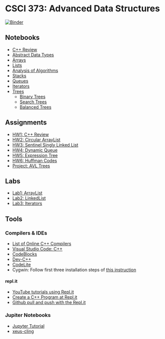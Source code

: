 # CSCI 373: Advanced Data Structures

[![Binder](https://mybinder.org/badge_logo.svg)](https://mybinder.org/v2/gh/wildart/CSCI373/main)

## Notebooks

- [C++ Review](https://nbviewer.jupyter.org/github/wildart/CSCI373/blob/main/notebooks/CPP-Review.ipynb)
- [Abstract Data Types](https://nbviewer.jupyter.org/github/wildart/CSCI373/blob/main/notebooks/ADT.ipynb)
- [Arrays](https://nbviewer.jupyter.org/github/wildart/CSCI373/blob/main/notebooks/Arrays.ipynb)
- [Lists](pdf/Lists.pdf)
- [Analysis of Algorithms](https://nbviewer.jupyter.org/github/wildart/CSCI373/blob/main/notebooks/Analysis.ipynb)
- [Stacks](pdf/Stacks.pdf)
- [Queues](pdf/Queues.pdf)
- [Iterators](https://nbviewer.jupyter.org/github/wildart/CSCI373/blob/main/notebooks/Iterators.ipynb)
- [Trees](https://nbviewer.jupyter.org/github/wildart/CSCI373/blob/main/notebooks/Trees.ipynb)
    - [Binary Trees](https://nbviewer.jupyter.org/github/wildart/CSCI373/blob/main/notebooks/BinaryTrees.ipynb)
    - [Search Trees](https://nbviewer.jupyter.org/github/wildart/CSCI373/blob/main/notebooks/SearchTrees.ipynb)
    - [Balanced Trees](https://nbviewer.jupyter.org/github/wildart/CSCI373/blob/main/notebooks/BalancedTrees.ipynb)

## Assignments

- [HW1: C++ Review]()
- [HW2: Circular ArrayList]()
- [HW3: Sentinel Singly Linked List]()
- [HW4: Dynamic Queue]()
- [HW5: Expression Tree]()
- [HW6: Huffman Codes]()
- [Project: AVL Trees]()

## Labs

- [Lab1: ArrayList]()
- [Lab2: LinkedList]()
- [Lab3: Iterators]()

## Tools

### Compilers & IDEs

- [List of Online C++ Compilers](https://arnemertz.github.io/online-compilers/)
- [Visual Studio Code: C++](https://code.visualstudio.com/docs/languages/cpp)
- [CodeBlocks](http://www.codeblocks.org/)
- [Dev-C++](https://www.bloodshed.net/devcpp.html)
- [CodeLite](https://codelite.org/)
- Cygwin: Follow first three installation steps of [this instruction](https://warwick.ac.uk/fac/sci/moac/people/students/peter_cock/cygwin/)

#### repl.it

- [YouTube tutorials using Repl.it](https://blog.repl.it/youtube)
- [Create a C++ Program at Repl.it](https://youtu.be/OJMk0w6m2R8)
- [Github pull and push with the Repl.it](https://youtu.be/r-0ioVXRcxg)

### Jupiter Notebooks

- [Jupyter Tutorial](https://www.tutorialspoint.com/jupyter/index.htm)
- [xeus-cling](https://xeus-cling.readthedocs.io/en/latest/)

